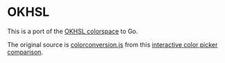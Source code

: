 # OKHSL

This is a port of the [OKHSL colorspace](https://bottosson.github.io/posts/colorpicker/) to Go.

The original source is [colorconversion.js](https://bottosson.github.io/misc/colorpicker/colorconversion.js) from this [interactive color picker comparison](https://bottosson.github.io/misc/colorpicker/).
